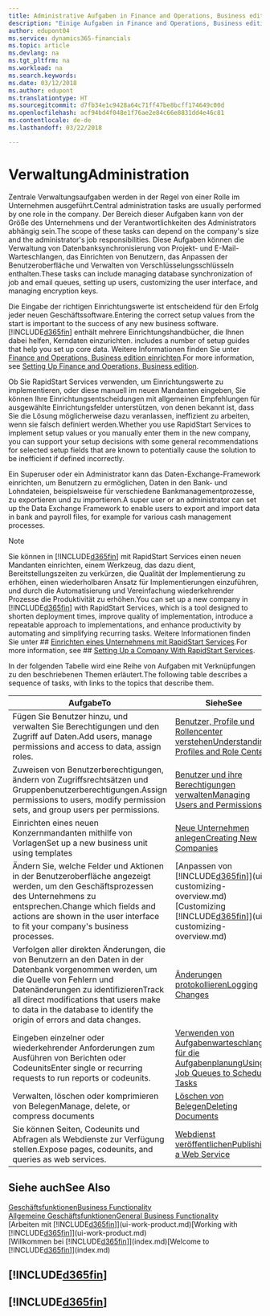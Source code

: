 ```yaml
---
title: Administrative Aufgaben in Finance and Operations, Business edition  | Microsoft Docs
description: "Einige Aufgaben in Finance and Operations, Business edition benötigt Zentraladministration und Einrichtung. Erfahren, welche das sind und was zu tun ist."
author: edupont04
ms.service: dynamics365-financials
ms.topic: article
ms.devlang: na
ms.tgt_pltfrm: na
ms.workload: na
ms.search.keywords: 
ms.date: 03/12/2018
ms.author: edupont
ms.translationtype: HT
ms.sourcegitcommit: d7fb34e1c9428a64c71ff47be8bcff174649c00d
ms.openlocfilehash: acf94bd4f048e1f76ae2e84c66e8831dd4e46c81
ms.contentlocale: de-de
ms.lasthandoff: 03/22/2018

---
```

# <a name="administration"></a><span data-ttu-id="7a66e-104">Verwaltung</span><span class="sxs-lookup"><span data-stu-id="7a66e-104">Administration</span></span>
<span data-ttu-id="7a66e-105">Zentrale Verwaltungsaufgaben werden in der Regel von einer Rolle im Unternehmen ausgeführt.</span><span class="sxs-lookup"><span data-stu-id="7a66e-105">Central administration tasks are usually performed by one role in the company.</span></span> <span data-ttu-id="7a66e-106">Der Bereich dieser Aufgaben kann von der Größe des Unternehmens und der Verantwortlichkeiten des Administrators abhängig sein.</span><span class="sxs-lookup"><span data-stu-id="7a66e-106">The scope of these tasks can depend on the company's size and the administrator's job responsibilities.</span></span> <span data-ttu-id="7a66e-107">Diese Aufgaben können die Verwaltung von Datenbanksynchronisierung von Projekt- und E-Mail-Warteschlangen, das Einrichten von Benutzern, das Anpassen der Benutzeroberfläche und Verwalten von Verschlüsselungsschlüsseln enthalten.</span><span class="sxs-lookup"><span data-stu-id="7a66e-107">These tasks can include managing database synchronization of job and email queues, setting up users, customizing the user interface, and managing encryption keys.</span></span>  

<span data-ttu-id="7a66e-108">Die Eingabe der richtigen Einrichtungswerte ist entscheidend für den Erfolg jeder neuen Geschäftssoftware.</span><span class="sxs-lookup"><span data-stu-id="7a66e-108">Entering the correct setup values from the start is important to the success of any new business software.</span></span> [!INCLUDE[d365fin](includes/d365fin_md.md)]<span data-ttu-id="7a66e-109"> enthält mehrere Einrichtungshandbücher, die Ihnen dabei helfen, Kerndaten einzurichten.</span><span class="sxs-lookup"><span data-stu-id="7a66e-109"> includes a number of setup guides that help you set up core data.</span></span> <span data-ttu-id="7a66e-110">Weitere Informationen finden Sie unter [Finance and Operations, Business edition einrichten](setup.md).</span><span class="sxs-lookup"><span data-stu-id="7a66e-110">For more information, see [Setting Up Finance and Operations, Business edition](setup.md).</span></span>

<span data-ttu-id="7a66e-111">Ob Sie RapidStart Services verwenden, um Einrichtungswerte zu implementieren, oder diese manuell im neuen Mandanten eingeben, Sie können Ihre Einrichtungsentscheidungen mit allgemeinen Empfehlungen für ausgewählte Einrichtungsfelder unterstützen, von denen bekannt ist, dass Sie die Lösung möglicherweise dazu veranlassen, ineffizient zu arbeiten, wenn sie falsch definiert werden.</span><span class="sxs-lookup"><span data-stu-id="7a66e-111">Whether you use RapidStart Services to implement setup values or you manually enter them in the new company, you can support your setup decisions with some general recommendations for selected setup fields that are known to potentially cause the solution to be inefficient if defined incorrectly.</span></span>  

<span data-ttu-id="7a66e-112">Ein Superuser oder ein Administrator kann das Daten-Exchange-Framework einrichten, um Benutzern zu ermöglichen, Daten in den Bank- und Lohndateien, beispielsweise für verschiedene Bankmanagementprozesse, zu exportieren und zu importieren.</span><span class="sxs-lookup"><span data-stu-id="7a66e-112">A super user or an administrator can set up the Data Exchange Framework to enable users to export and import data in bank and payroll files, for example for various cash management processes.</span></span>

> [!NOTE]
> <span data-ttu-id="7a66e-113">Sie können in [!INCLUDE[d365fin](includes/d365fin_md.md)] mit RapidStart Services einen neuen Mandanten einrichten, einem Werkzeug, das dazu dient, Bereitstellungszeiten zu verkürzen, die Qualität der Implementierung zu erhöhen, einen wiederholbaren Ansatz für Implementierungen einzuführen, und durch die Automatisierung und Vereinfachung wiederkehrender Prozesse die Produktivität zu erhöhen.</span><span class="sxs-lookup"><span data-stu-id="7a66e-113">You can set up a new company in [!INCLUDE[d365fin](includes/d365fin_md.md)] with RapidStart Services, which is a tool designed to shorten deployment times, improve quality of implementation, introduce a repeatable approach to implementations, and enhance productivity by automating and simplifying recurring tasks.</span></span> <span data-ttu-id="7a66e-114">Weitere Informationen finden Sie unter ## [Einrichten eines Unternehmens mit RapidStart Services](admin-set-up-a-company-with-rapidstart.md).</span><span class="sxs-lookup"><span data-stu-id="7a66e-114">For more information, see ## [Setting Up a Company With RapidStart Services](admin-set-up-a-company-with-rapidstart.md).</span></span>

<span data-ttu-id="7a66e-115">In der folgenden Tabelle wird eine Reihe von Aufgaben mit Verknüpfungen zu den beschriebenen Themen erläutert.</span><span class="sxs-lookup"><span data-stu-id="7a66e-115">The following table describes a sequence of tasks, with links to the topics that describe them.</span></span>   

|<span data-ttu-id="7a66e-116">**Aufgabe**</span><span class="sxs-lookup"><span data-stu-id="7a66e-116">**To**</span></span>|<span data-ttu-id="7a66e-117">**Siehe**</span><span class="sxs-lookup"><span data-stu-id="7a66e-117">**See**</span></span>|  
|------------|-------------|  
|<span data-ttu-id="7a66e-118">Fügen Sie Benutzer hinzu, und verwalten Sie Berechtigungen und den Zugriff auf Daten.</span><span class="sxs-lookup"><span data-stu-id="7a66e-118">Add users, manage permissions and access to data, assign roles.</span></span>|[<span data-ttu-id="7a66e-119">Benutzer, Profile und Rollencenter verstehen</span><span class="sxs-lookup"><span data-stu-id="7a66e-119">Understanding Profiles and Role Centers</span></span>](admin-users-profiles-roles.md)|  
|<span data-ttu-id="7a66e-120">Zuweisen von Benutzerberechtigungen, ändern von Zugriffsrechtsätzen und Gruppenbenutzerberechtigungen.</span><span class="sxs-lookup"><span data-stu-id="7a66e-120">Assign permissions to users, modify permission sets, and group users per permissions.</span></span>|[<span data-ttu-id="7a66e-121">Benutzer und ihre Berechtigungen verwalten</span><span class="sxs-lookup"><span data-stu-id="7a66e-121">Managing Users and Permissions</span></span>](ui-how-users-permissions.md)|
|<span data-ttu-id="7a66e-122">Einrichten eines neuen Konzernmandanten mithilfe von Vorlagen</span><span class="sxs-lookup"><span data-stu-id="7a66e-122">Set up a new business unit using templates</span></span>|[<span data-ttu-id="7a66e-123">Neue Unternehmen anlegen</span><span class="sxs-lookup"><span data-stu-id="7a66e-123">Creating New Companies</span></span>](about-new-company.md)|
| <span data-ttu-id="7a66e-124">Ändern Sie, welche Felder und Aktionen in der Benutzeroberfläche angezeigt werden, um den Geschäftsprozessen des Unternehmens zu entsprechen.</span><span class="sxs-lookup"><span data-stu-id="7a66e-124">Change which fields and actions are shown in the user interface to fit your company's business processes.</span></span> |<span data-ttu-id="7a66e-125">[Anpassen von [!INCLUDE[d365fin](includes/d365fin_md.md)]](ui-customizing-overview.md)</span><span class="sxs-lookup"><span data-stu-id="7a66e-125">[Customizing [!INCLUDE[d365fin](includes/d365fin_md.md)]](ui-customizing-overview.md)</span></span> |
|<span data-ttu-id="7a66e-126">Verfolgen aller direkten Änderungen, die von Benutzern an den Daten in der Datenbank vorgenommen werden, um die Quelle von Fehlern und Datenänderungen zu identifizieren</span><span class="sxs-lookup"><span data-stu-id="7a66e-126">Track all direct modifications that users make to data in the database to identify the origin of errors and data changes.</span></span>|[<span data-ttu-id="7a66e-127">Änderungen protokollieren</span><span class="sxs-lookup"><span data-stu-id="7a66e-127">Logging Changes</span></span>](across-log-changes.md)|  
|<span data-ttu-id="7a66e-128">Eingeben einzelner oder wiederkehrender Anforderungen zum Ausführen von Berichten oder Codeunits</span><span class="sxs-lookup"><span data-stu-id="7a66e-128">Enter single or recurring requests to run reports or codeunits.</span></span>|[<span data-ttu-id="7a66e-129">Verwenden von Aufgabenwarteschlangen für die Aufgabenplanung</span><span class="sxs-lookup"><span data-stu-id="7a66e-129">Using Job Queues to Schedule Tasks</span></span>](admin-job-queues-schedule-tasks.md)|  
|<span data-ttu-id="7a66e-130">Verwalten, löschen oder komprimieren von Belegen</span><span class="sxs-lookup"><span data-stu-id="7a66e-130">Manage, delete, or compress documents</span></span>|[<span data-ttu-id="7a66e-131">Löschen von Belegen</span><span class="sxs-lookup"><span data-stu-id="7a66e-131">Deleting Documents</span></span>](admin-manage-documents.md)|  
|<span data-ttu-id="7a66e-132">Sie können Seiten, Codeunits und Abfragen als Webdienste zur Verfügung stellen.</span><span class="sxs-lookup"><span data-stu-id="7a66e-132">Expose pages, codeunits, and queries as web services.</span></span>|[<span data-ttu-id="7a66e-133">Webdienst veröffentlichen</span><span class="sxs-lookup"><span data-stu-id="7a66e-133">Publishing a Web Service</span></span>](across-how-publish-web-service.md)|

## <a name="see-also"></a><span data-ttu-id="7a66e-134">Siehe auch</span><span class="sxs-lookup"><span data-stu-id="7a66e-134">See Also</span></span>
[<span data-ttu-id="7a66e-135">Geschäftsfunktionen</span><span class="sxs-lookup"><span data-stu-id="7a66e-135">Business Functionality</span></span>](madeira-business-functionality.md)  
[<span data-ttu-id="7a66e-136">Allgemeine Geschäftsfunktionen</span><span class="sxs-lookup"><span data-stu-id="7a66e-136">General Business Functionality</span></span>](ui-across-business-areas.md)  
<span data-ttu-id="7a66e-137">[Arbeiten mit [!INCLUDE[d365fin](includes/d365fin_md.md)]](ui-work-product.md)</span><span class="sxs-lookup"><span data-stu-id="7a66e-137">[Working with [!INCLUDE[d365fin](includes/d365fin_md.md)]](ui-work-product.md)</span></span>  
<span data-ttu-id="7a66e-138">[Willkommen bei [!INCLUDE[d365fin](includes/d365fin_md.md)]](index.md)</span><span class="sxs-lookup"><span data-stu-id="7a66e-138">[Welcome to [!INCLUDE[d365fin](includes/d365fin_md.md)]](index.md)</span></span>  

## [!INCLUDE[d365fin](includes/free_trial_md.md)]  
## [!INCLUDE[d365fin](includes/training_link_md.md)]

